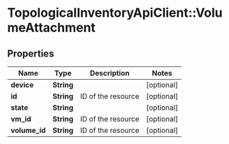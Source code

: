 # TopologicalInventoryApiClient::VolumeAttachment

## Properties
Name | Type | Description | Notes
------------ | ------------- | ------------- | -------------
**device** | **String** |  | [optional] 
**id** | **String** | ID of the resource | [optional] 
**state** | **String** |  | [optional] 
**vm_id** | **String** | ID of the resource | [optional] 
**volume_id** | **String** | ID of the resource | [optional] 


